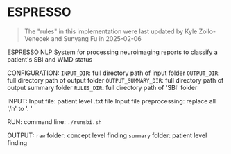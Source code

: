 # ESPRESSO
> The "rules" in this implementation were last updated by Kyle Zollo-Venecek and Sunyang Fu in 2025-02-06

ESPRESSO NLP System for processing neuroimaging reports to classify a patient's SBI and WMD status

CONFIGURATION:
`INPUT_DIR`: full directory path of input folder 
`OUTPUT_DIR`: full directory path of output folder
`OUTPUT_SUMMARY_DIR`: full directory path of output summary folder
`RULES_DIR`: full directory path of 'SBI' folder

INPUT:
Input file: patient level .txt file
Input file preprocessing: replace all '/n' to '. '

RUN:
command line:
`./runsbi.sh`

OUTPUT:
`raw` folder: concept level finding
`summary` folder: patient level finding

